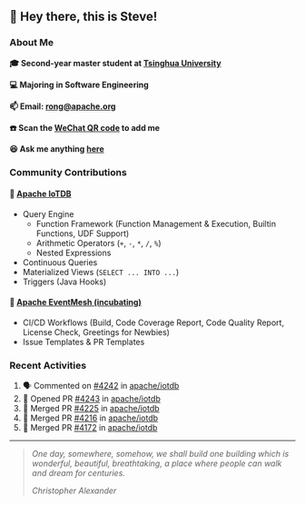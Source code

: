 ## 👋 Hey there, this is Steve!

### About Me

**🎓 Second-year master student at [Tsinghua University](https://www.tsinghua.edu.cn/)**

**💻 Majoring in Software Engineering**

**📫 Email: rong@apache.org**

**☎️ Scan the [WeChat QR code](https://github.com/SteveYurongSu/SteveYurongSu/issues/1) to add me**

**😆 Ask me anything <a href="https://github.com/SteveYurongSu/SteveYurongSu/issues">here</a>**

### Community Contributions

#### 🚀 [Apache IoTDB](https://github.com/apache/iotdb/pulls?q=is%3Apr+author%3ASteveYurongSu)

- Query Engine
  - Function Framework (Function Management & Execution, Builtin Functions, UDF Support)
  - Arithmetic Operators (`+`, `-`, `*`, `/`, `%`)
  - Nested Expressions
- Continuous Queries
- Materialized Views (`SELECT ... INTO ...`)
- Triggers (Java Hooks)

#### 🚀 [Apache EventMesh (incubating)](https://github.com/apache/incubator-eventmesh/pulls?q=is%3Apr+author%3ASteveYurongSu)

- CI/CD Workflows (Build, Code Coverage Report, Code Quality Report, License Check, Greetings for Newbies)
- Issue Templates & PR Templates 

### Recent Activities
<!--START_SECTION:activity-->

1. 🗣 Commented on [#4242](https://github.com/apache/iotdb/issues/4242) in [apache/iotdb](https://github.com/apache/iotdb)
2. 💪 Opened PR [#4243](https://github.com/apache/iotdb/pull/4243) in [apache/iotdb](https://github.com/apache/iotdb)
3. 🎉 Merged PR [#4225](https://github.com/apache/iotdb/pull/4225) in [apache/iotdb](https://github.com/apache/iotdb)
4. 🎉 Merged PR [#4216](https://github.com/apache/iotdb/pull/4216) in [apache/iotdb](https://github.com/apache/iotdb)
5. 🎉 Merged PR [#4172](https://github.com/apache/iotdb/pull/4172) in [apache/iotdb](https://github.com/apache/iotdb)
<!--END_SECTION:activity-->

---

> *One day, somewhere, somehow, we shall build one building which is wonderful, beautiful, breathtaking, a place where people can walk and dream for centuries.*
>
> *Christopher Alexander*
